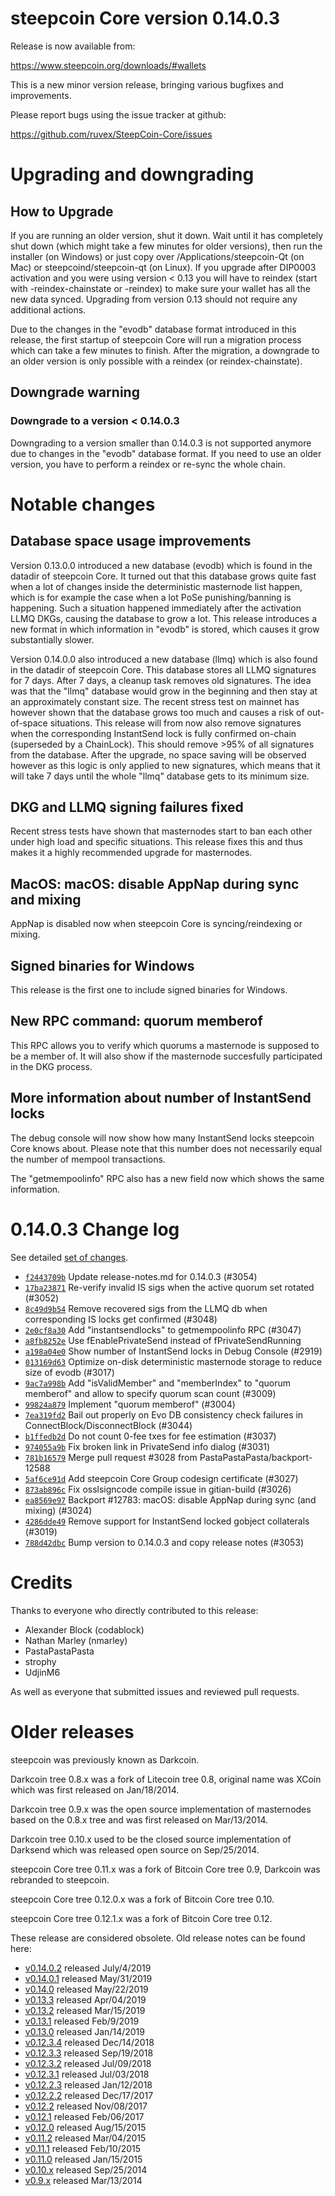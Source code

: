 steepcoin Core version 0.14.0.3
==========================

Release is now available from:

  <https://www.steepcoin.org/downloads/#wallets>

This is a new minor version release, bringing various bugfixes and improvements.

Please report bugs using the issue tracker at github:

  <https://github.com/ruvex/SteepCoin-Core/issues>


Upgrading and downgrading
=========================

How to Upgrade
--------------

If you are running an older version, shut it down. Wait until it has completely
shut down (which might take a few minutes for older versions), then run the
installer (on Windows) or just copy over /Applications/steepcoin-Qt (on Mac) or
steepcoind/steepcoin-qt (on Linux). If you upgrade after DIP0003 activation and you were
using version < 0.13 you will have to reindex (start with -reindex-chainstate
or -reindex) to make sure your wallet has all the new data synced. Upgrading from
version 0.13 should not require any additional actions.

Due to the changes in the "evodb" database format introduced in this release, the
first startup of steepcoin Core will run a migration process which can take a few minutes
to finish. After the migration, a downgrade to an older version is only possible with
a reindex (or reindex-chainstate).

Downgrade warning
-----------------

### Downgrade to a version < 0.14.0.3

Downgrading to a version smaller than 0.14.0.3 is not supported anymore due to changes
in the "evodb" database format. If you need to use an older version, you have to perform
a reindex or re-sync the whole chain.

Notable changes
===============

Database space usage improvements
--------------------------------
Version 0.13.0.0 introduced a new database (evodb) which is found in the datadir of steepcoin Core. It turned
out that this database grows quite fast when a lot of changes inside the deterministic masternode list happen,
which is for example the case when a lot PoSe punishing/banning is happening. Such a situation happened
immediately after the activation LLMQ DKGs, causing the database to grow a lot. This release introduces
a new format in which information in "evodb" is stored, which causes it grow substantially slower.  

Version 0.14.0.0 also introduced a new database (llmq) which is also found in the datadir of steepcoin Core.
This database stores all LLMQ signatures for 7 days. After 7 days, a cleanup task removes old signatures.
The idea was that the "llmq" database would grow in the beginning and then stay at an approximately constant
size. The recent stress test on mainnet has however shown that the database grows too much and causes a risk
of out-of-space situations. This release will from now also remove signatures when the corresponding InstantSend
lock is fully confirmed on-chain (superseded by a ChainLock). This should remove >95% of all signatures from
the database. After the upgrade, no space saving will be observed however as this logic is only applied to new
signatures, which means that it will take 7 days until the whole "llmq" database gets to its minimum size.

DKG and LLMQ signing failures fixed
-----------------------------------
Recent stress tests have shown that masternodes start to ban each other under high load and specific situations.
This release fixes this and thus makes it a highly recommended upgrade for masternodes.

MacOS: macOS: disable AppNap during sync and mixing
---------------------------------------------------
AppNap is disabled now when steepcoin Core is syncing/reindexing or mixing.

Signed binaries for Windows
---------------------------
This release is the first one to include signed binaries for Windows.

New RPC command: quorum memberof <proTxHash>
--------------------------------------------
This RPC allows you to verify which quorums a masternode is supposed to be a member of. It will also show
if the masternode succesfully participated in the DKG process.

More information about number of InstantSend locks
--------------------------------------------------
The debug console will now show how many InstantSend locks steepcoin Core knows about. Please note that this number
does not necessarily equal the number of mempool transactions.

The "getmempoolinfo" RPC also has a new field now which shows the same information.

0.14.0.3 Change log
===================

See detailed [set of changes](https://github.com/ruvex/SteepCoin-Core/compare/v0.14.0.2...ruvex:v0.14.0.3).

- [`f2443709b`](https://github.com/ruvex/SteepCoin-Core/commit/f2443709b) Update release-notes.md for 0.14.0.3 (#3054)
- [`17ba23871`](https://github.com/ruvex/SteepCoin-Core/commit/17ba23871) Re-verify invalid IS sigs when the active quorum set rotated (#3052)
- [`8c49d9b54`](https://github.com/ruvex/SteepCoin-Core/commit/8c49d9b54) Remove recovered sigs from the LLMQ db when corresponding IS locks get confirmed (#3048)
- [`2e0cf8a30`](https://github.com/ruvex/SteepCoin-Core/commit/2e0cf8a30) Add "instantsendlocks" to getmempoolinfo RPC (#3047)
- [`a8fb8252e`](https://github.com/ruvex/SteepCoin-Core/commit/a8fb8252e) Use fEnablePrivateSend instead of fPrivateSendRunning
- [`a198a04e0`](https://github.com/ruvex/SteepCoin-Core/commit/a198a04e0) Show number of InstantSend locks in Debug Console (#2919)
- [`013169d63`](https://github.com/ruvex/SteepCoin-Core/commit/013169d63) Optimize on-disk deterministic masternode storage to reduce size of evodb (#3017)
- [`9ac7a998b`](https://github.com/ruvex/SteepCoin-Core/commit/9ac7a998b) Add "isValidMember" and "memberIndex" to "quorum memberof" and allow to specify quorum scan count (#3009)
- [`99824a879`](https://github.com/ruvex/SteepCoin-Core/commit/99824a879) Implement "quorum memberof" (#3004)
- [`7ea319fd2`](https://github.com/ruvex/SteepCoin-Core/commit/7ea319fd2) Bail out properly on Evo DB consistency check failures in ConnectBlock/DisconnectBlock (#3044)
- [`b1ffedb2d`](https://github.com/ruvex/SteepCoin-Core/commit/b1ffedb2d) Do not count 0-fee txes for fee estimation (#3037)
- [`974055a9b`](https://github.com/ruvex/SteepCoin-Core/commit/974055a9b) Fix broken link in PrivateSend info dialog (#3031)
- [`781b16579`](https://github.com/ruvex/SteepCoin-Core/commit/781b16579) Merge pull request #3028 from PastaPastaPasta/backport-12588
- [`5af6ce91d`](https://github.com/ruvex/SteepCoin-Core/commit/5af6ce91d) Add steepcoin Core Group codesign certificate (#3027)
- [`873ab896c`](https://github.com/ruvex/SteepCoin-Core/commit/873ab896c) Fix osslsigncode compile issue in gitian-build (#3026)
- [`ea8569e97`](https://github.com/ruvex/SteepCoin-Core/commit/ea8569e97) Backport #12783: macOS: disable AppNap during sync (and mixing) (#3024)
- [`4286dde49`](https://github.com/ruvex/SteepCoin-Core/commit/4286dde49) Remove support for InstantSend locked gobject collaterals (#3019)
- [`788d42dbc`](https://github.com/ruvex/SteepCoin-Core/commit/788d42dbc) Bump version to 0.14.0.3 and copy release notes (#3053)

Credits
=======

Thanks to everyone who directly contributed to this release:

- Alexander Block (codablock)
- Nathan Marley (nmarley)
- PastaPastaPasta
- strophy
- UdjinM6

As well as everyone that submitted issues and reviewed pull requests.

Older releases
==============

steepcoin was previously known as Darkcoin.

Darkcoin tree 0.8.x was a fork of Litecoin tree 0.8, original name was XCoin
which was first released on Jan/18/2014.

Darkcoin tree 0.9.x was the open source implementation of masternodes based on
the 0.8.x tree and was first released on Mar/13/2014.

Darkcoin tree 0.10.x used to be the closed source implementation of Darksend
which was released open source on Sep/25/2014.

steepcoin Core tree 0.11.x was a fork of Bitcoin Core tree 0.9,
Darkcoin was rebranded to steepcoin.

steepcoin Core tree 0.12.0.x was a fork of Bitcoin Core tree 0.10.

steepcoin Core tree 0.12.1.x was a fork of Bitcoin Core tree 0.12.

These release are considered obsolete. Old release notes can be found here:

- [v0.14.0.2](https://github.com/ruvex/SteepCoin-Core/blob/master/doc/release-notes/steepcoin/release-notes-0.14.0.2.md) released July/4/2019
- [v0.14.0.1](https://github.com/ruvex/SteepCoin-Core/blob/master/doc/release-notes/steepcoin/release-notes-0.14.0.1.md) released May/31/2019
- [v0.14.0](https://github.com/ruvex/SteepCoin-Core/blob/master/doc/release-notes/steepcoin/release-notes-0.14.0.md) released May/22/2019
- [v0.13.3](https://github.com/ruvex/SteepCoin-Core/blob/master/doc/release-notes/steepcoin/release-notes-0.13.3.md) released Apr/04/2019
- [v0.13.2](https://github.com/ruvex/SteepCoin-Core/blob/master/doc/release-notes/steepcoin/release-notes-0.13.2.md) released Mar/15/2019
- [v0.13.1](https://github.com/ruvex/SteepCoin-Core/blob/master/doc/release-notes/steepcoin/release-notes-0.13.1.md) released Feb/9/2019
- [v0.13.0](https://github.com/ruvex/SteepCoin-Core/blob/master/doc/release-notes/steepcoin/release-notes-0.13.0.md) released Jan/14/2019
- [v0.12.3.4](https://github.com/ruvex/SteepCoin-Core/blob/master/doc/release-notes/steepcoin/release-notes-0.12.3.4.md) released Dec/14/2018
- [v0.12.3.3](https://github.com/ruvex/SteepCoin-Core/blob/master/doc/release-notes/steepcoin/release-notes-0.12.3.3.md) released Sep/19/2018
- [v0.12.3.2](https://github.com/ruvex/SteepCoin-Core/blob/master/doc/release-notes/steepcoin/release-notes-0.12.3.2.md) released Jul/09/2018
- [v0.12.3.1](https://github.com/ruvex/SteepCoin-Core/blob/master/doc/release-notes/steepcoin/release-notes-0.12.3.1.md) released Jul/03/2018
- [v0.12.2.3](https://github.com/ruvex/SteepCoin-Core/blob/master/doc/release-notes/steepcoin/release-notes-0.12.2.3.md) released Jan/12/2018
- [v0.12.2.2](https://github.com/ruvex/SteepCoin-Core/blob/master/doc/release-notes/steepcoin/release-notes-0.12.2.2.md) released Dec/17/2017
- [v0.12.2](https://github.com/ruvex/SteepCoin-Core/blob/master/doc/release-notes/steepcoin/release-notes-0.12.2.md) released Nov/08/2017
- [v0.12.1](https://github.com/ruvex/SteepCoin-Core/blob/master/doc/release-notes/steepcoin/release-notes-0.12.1.md) released Feb/06/2017
- [v0.12.0](https://github.com/ruvex/SteepCoin-Core/blob/master/doc/release-notes/steepcoin/release-notes-0.12.0.md) released Aug/15/2015
- [v0.11.2](https://github.com/ruvex/SteepCoin-Core/blob/master/doc/release-notes/steepcoin/release-notes-0.11.2.md) released Mar/04/2015
- [v0.11.1](https://github.com/ruvex/SteepCoin-Core/blob/master/doc/release-notes/steepcoin/release-notes-0.11.1.md) released Feb/10/2015
- [v0.11.0](https://github.com/ruvex/SteepCoin-Core/blob/master/doc/release-notes/steepcoin/release-notes-0.11.0.md) released Jan/15/2015
- [v0.10.x](https://github.com/ruvex/SteepCoin-Core/blob/master/doc/release-notes/steepcoin/release-notes-0.10.0.md) released Sep/25/2014
- [v0.9.x](https://github.com/ruvex/SteepCoin-Core/blob/master/doc/release-notes/steepcoin/release-notes-0.9.0.md) released Mar/13/2014

